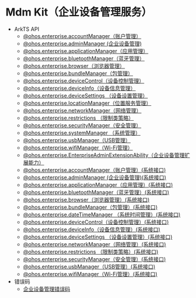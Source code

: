 # Mdm Kit（企业设备管理服务）<!--mdm-api-->

- ArkTS API<!--mdm-arkts-->
  - [@ohos.enterprise.accountManager（账户管理）](js-apis-enterprise-accountManager.md)
  - [@ohos.enterprise.adminManager (企业设备管理)](js-apis-enterprise-adminManager.md)
  - [@ohos.enterprise.applicationManager（应用管理）](js-apis-enterprise-applicationManager.md)
  - [@ohos.enterprise.bluetoothManager（蓝牙管理）](js-apis-enterprise-bluetoothManager.md)
  - [@ohos.enterprise.browser（浏览器管理）](js-apis-enterprise-browser.md)
  - [@ohos.enterprise.bundleManager（包管理）](js-apis-enterprise-bundleManager.md)
  - [@ohos.enterprise.deviceControl（设备控制管理）](js-apis-enterprise-deviceControl.md)
  - [@ohos.enterprise.deviceInfo（设备信息管理）](js-apis-enterprise-deviceInfo.md)
  - [@ohos.enterprise.deviceSettings （设备设置管理）](js-apis-enterprise-deviceSettings.md)
  - [@ohos.enterprise.locationManager（位置服务管理）](js-apis-enterprise-locationManager.md)
  - [@ohos.enterprise.networkManager（网络管理）](js-apis-enterprise-networkManager.md)
  - [@ohos.enterprise.restrictions （限制类策略）](js-apis-enterprise-restrictions.md)
  - [@ohos.enterprise.securityManager（安全管理）](js-apis-enterprise-securityManager.md)
  - [@ohos.enterprise.systemManager （系统管理）](js-apis-enterprise-systemManager.md)
  - [@ohos.enterprise.usbManager（USB管理）](js-apis-enterprise-usbManager.md)
  - [@ohos.enterprise.wifiManager（Wi-Fi管理）](js-apis-enterprise-wifiManager.md)
  - [@ohos.enterprise.EnterpriseAdminExtensionAbility（企业设备管理扩展能力）](js-apis-EnterpriseAdminExtensionAbility.md)
  <!--Del-->
  - [@ohos.enterprise.accountManager（账户管理）(系统接口)](js-apis-enterprise-accountManager-sys.md)
  - [@ohos.enterprise.adminManager (企业设备管理)(系统接口)](js-apis-enterprise-adminManager-sys.md)
  - [@ohos.enterprise.applicationManager（应用管理）(系统接口)](js-apis-enterprise-applicationManager-sys.md)
  - [@ohos.enterprise.bluetoothManager（蓝牙管理）(系统接口)](js-apis-enterprise-bluetoothManager-sys.md)
  - [@ohos.enterprise.browser（浏览器管理）(系统接口)](js-apis-enterprise-browser-sys.md)
  - [@ohos.enterprise.bundleManager（包管理）(系统接口)](js-apis-enterprise-bundleManager-sys.md)
  - [@ohos.enterprise.dateTimeManager （系统时间管理）(系统接口)](js-apis-enterprise-dateTimeManager-sys.md)
  - [@ohos.enterprise.deviceControl（设备控制管理）(系统接口)](js-apis-enterprise-deviceControl-sys.md)
  - [@ohos.enterprise.deviceInfo（设备信息管理）(系统接口)](js-apis-enterprise-deviceInfo-sys.md)
  - [@ohos.enterprise.deviceSettings （设备设置管理）(系统接口)](js-apis-enterprise-deviceSettings-sys.md)
  - [@ohos.enterprise.networkManager（网络管理）(系统接口)](js-apis-enterprise-networkManager-sys.md)
  - [@ohos.enterprise.restrictions （限制类策略）(系统接口)](js-apis-enterprise-restrictions-sys.md)
  - [@ohos.enterprise.securityManager（安全管理）(系统接口)](js-apis-enterprise-securityManager-sys.md)
  - [@ohos.enterprise.usbManager（USB管理）(系统接口)](js-apis-enterprise-usbManager-sys.md)
  - [@ohos.enterprise.wifiManager（Wi-Fi管理）(系统接口)](js-apis-enterprise-wifiManager-sys.md)
  <!--DelEnd-->
- 错误码<!--mdm-arkts-errcode-->
  - [企业设备管理错误码](errorcode-enterpriseDeviceManager.md)
